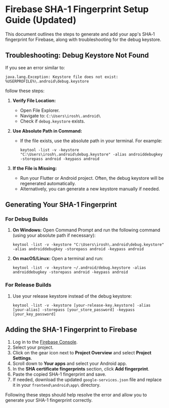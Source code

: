 # Firebase SHA-1 Fingerprint Setup Guide (Updated)

This document outlines the steps to generate and add your app's SHA‑1 fingerprint for Firebase, along with troubleshooting for the debug keystore.

## Troubleshooting: Debug Keystore Not Found

If you see an error similar to:
```
java.lang.Exception: Keystore file does not exist: %USERPROFILE%\.android\debug.keystore
```
follow these steps:

1. **Verify File Location:**
   - Open File Explorer.
   - Navigate to: `C:\Users\irosh\.android\`
   - Check if `debug.keystore` exists.

2. **Use Absolute Path in Command:**
   - If the file exists, use the absolute path in your terminal. For example:

     ```
     keytool -list -v -keystore "C:\Users\irosh\.android\debug.keystore" -alias androiddebugkey -storepass android -keypass android
     ```

3. **If the File is Missing:**
   - Run your Flutter or Android project. Often, the debug keystore will be regenerated automatically.
   - Alternatively, you can generate a new keystore manually if needed.

## Generating Your SHA-1 Fingerprint

### For Debug Builds

1. **On Windows:**
   Open Command Prompt and run the following command (using your absolute path if necessary):
   ```
   keytool -list -v -keystore "C:\Users\irosh\.android\debug.keystore" -alias androiddebugkey -storepass android -keypass android
   ```
   
2. **On macOS/Linux:**
   Open a terminal and run:
   ```
   keytool -list -v -keystore ~/.android/debug.keystore -alias androiddebugkey -storepass android -keypass android
   ```

### For Release Builds

1. Use your release keystore instead of the debug keystore:
   ```
   keytool -list -v -keystore [your-release-key.keystore] -alias [your-alias] -storepass [your_store_password] -keypass [your_key_password]
   ```

## Adding the SHA-1 Fingerprint to Firebase

1. Log in to the [Firebase Console](https://console.firebase.google.com/).
2. Select your project.
3. Click on the gear icon next to **Project Overview** and select **Project Settings**.
4. Scroll down to **Your apps** and select your Android app.
5. In the **SHA certificate fingerprints** section, click **Add fingerprint**.
6. Paste the copied SHA-1 fingerprint and save.
7. If needed, download the updated `google-services.json` file and replace it in your `frontend\android\app\` directory.

Following these steps should help resolve the error and allow you to generate your SHA-1 fingerprint correctly.